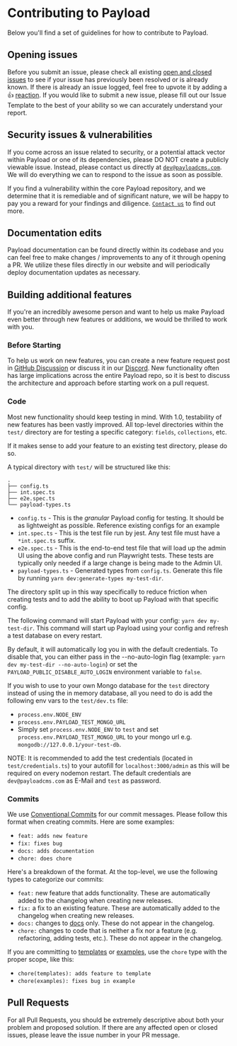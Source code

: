 # Contributing to Payload

Below you'll find a set of guidelines for how to contribute to Payload.

## Opening issues

Before you submit an issue, please check all existing [open and closed issues](https://github.com/payloadcms/payload/issues) to see if your issue has previously been resolved or is already known. If there is already an issue logged, feel free to upvote it by adding a :thumbsup: [reaction](https://github.com/blog/2119-add-reactions-to-pull-requests-issues-and-comments). If you would like to submit a new issue, please fill out our Issue Template to the best of your ability so we can accurately understand your report.

## Security issues & vulnerabilities

If you come across an issue related to security, or a potential attack vector within Payload or one of its dependencies, please DO NOT create a publicly viewable issue. Instead, please contact us directly at [`dev@payloadcms.com`](mailto:dev@payloadcms.com). We will do everything we can to respond to the issue as soon as possible.

If you find a vulnerability within the core Payload repository, and we determine that it is remediable and of significant nature, we will be happy to pay you a reward for your findings and diligence. [`Contact us`](mailto:dev@payloadcms.com) to find out more.

## Documentation edits

Payload documentation can be found directly within its codebase and you can feel free to make changes / improvements to any of it through opening a PR. We utilize these files directly in our website and will periodically deploy documentation updates as necessary.

## Building additional features

If you're an incredibly awesome person and want to help us make Payload even better through new features or additions, we would be thrilled to work with you.

### Before Starting

To help us work on new features, you can create a new feature request post in [GitHub Discussion](https://github.com/payloadcms/payload/discussions) or discuss it in our [Discord](https://discord.com/invite/payload). New functionality often has large implications across the entire Payload repo, so it is best to discuss the architecture and approach before starting work on a pull request.

### Code

Most new functionality should keep testing in mind. With 1.0, testability of new features has been vastly improved. All top-level directories within the `test/` directory are for testing a specific category: `fields`, `collections`, etc.

If it makes sense to add your feature to an existing test directory, please do so.

A typical directory with `test/` will be structured like this:

```text
.
├── config.ts
├── int.spec.ts
├── e2e.spec.ts
└── payload-types.ts
```

- `config.ts` - This is the _granular_ Payload config for testing. It should be as lightweight as possible. Reference existing configs for an example
- `int.spec.ts` - This is the test file run by jest. Any test file must have a `*int.spec.ts` suffix.
- `e2e.spec.ts` - This is the end-to-end test file that will load up the admin UI using the above config and run Playwright tests. These tests are typically only needed if a large change is being made to the Admin UI.
- `payload-types.ts` - Generated types from `config.ts`. Generate this file by running `yarn dev:generate-types my-test-dir`.

The directory split up in this way specifically to reduce friction when creating tests and to add the ability to boot up Payload with that specific config.

The following command will start Payload with your config: `yarn dev my-test-dir`. This command will start up Payload using your config and refresh a test database on every restart.

By default, it will automatically log you in with the default credentials. To disable that, you can either pass in the --no-auto-login flag (example: `yarn dev my-test-dir --no-auto-login`) or set the `PAYLOAD_PUBLIC_DISABLE_AUTO_LOGIN` environment variable to `false`.

If you wish to use to your own Mongo database for the `test` directory instead of using the in memory database, all you need to do is add the following env vars to the `test/dev.ts` file:

- `process.env.NODE_ENV`
- `process.env.PAYLOAD_TEST_MONGO_URL`
- Simply set `process.env.NODE_ENV` to `test` and set `process.env.PAYLOAD_TEST_MONGO_URL` to your mongo url e.g. `mongodb://127.0.0.1/your-test-db`.

NOTE: It is recommended to add the test credentials (located in `test/credentials.ts`) to your autofill for `localhost:3000/admin` as this will be required on every nodemon restart. The default credentials are `dev@payloadcms.com` as E-Mail and `test` as password.

### Commits

We use [Conventional Commits](https://www.conventionalcommits.org/en/v1.0.0/) for our commit messages. Please follow this format when creating commits. Here are some examples:

- `feat: adds new feature`
- `fix: fixes bug`
- `docs: adds documentation`
- `chore: does chore`

Here's a breakdown of the format. At the top-level, we use the following types to categorize our commits:

- `feat:` new feature that adds functionality. These are automatically added to the changelog when creating new releases.
- `fix:` a fix to an existing feature. These are automatically added to the changelog when creating new releases.
- `docs:` changes to [docs](./docs) only. These do not appear in the changelog.
- `chore:` changes to code that is neither a fix nor a feature (e.g. refactoring, adding tests, etc.). These do not appear in the changelog.

If you are committing to [templates](./templates) or [examples](./examples), use the `chore` type with the proper scope, like this:

- `chore(templates): adds feature to template`
- `chore(examples): fixes bug in example`

## Pull Requests

For all Pull Requests, you should be extremely descriptive about both your problem and proposed solution. If there are any affected open or closed issues, please leave the issue number in your PR message.

